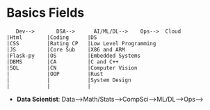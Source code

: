 # Basics Fields
```
   Dev-->       DSA-->      AI/ML/DL-->    Ops-->  Cloud  
|Html        |Coding      |DS  
|CSS         |Rating CP   |Low Level Programming  
|JS          |Core Sub    |X86 and ARM  
|Flask-py    |OS          |Embedded Systems  
|DBMS        |CA          |C and C++  
|SQL         |CN          |Computer Vision  
|            |OOP         |Rust  
|            |            |System Design  
|            |            |  
```

- **Data Scientist**: Data-->Math/Stats-->CompSci-->ML/DL-->Ops-->


